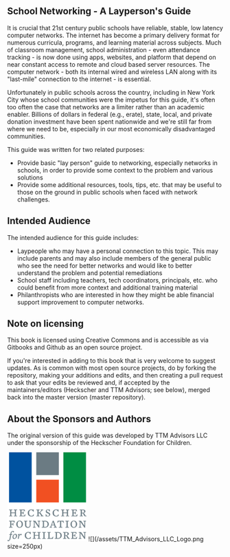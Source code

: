 ## School Networking - A Layperson's Guide

It is crucial that 21st century public schools have reliable, stable, low latency computer networks.  The internet has become a primary delivery format for numerous curricula, programs, and learning material across subjects. Much of classroom management, school administration - even attendance tracking - is now done using apps, websites, and platform that depend on near constant access to remote and cloud based server resources. The computer network - both its internal wired and wireless LAN along with its "last-mile" connection to the internet - is essential.

Unfortunately in public schools across the country, including in New York City whose school communities were the impetus for this guide, it's often too often the case that networks are a limiter rather than an academic enabler. Billions of dollars in federal (e.g., erate), state, local, and private donation investment have been spent nationwide and we're still far from where we need to be, especially in our most economically disadvantaged communities.

This guide was written for two related purposes:
* Provide basic "lay person" guide to networking, especially networks in schools, in order to provide some context to the problem and various solutions
* Provide some additional resources, tools, tips, etc. that may be useful to those on the ground in public schools when faced with network challenges.

## Intended Audience

The intended audience for this guide includes:

* Laypeople who may have a personal connection to this topic. This may include parents and may also include members of the general public who see the need for better networks and would like to better understand the problem and potential remediations
* School staff including teachers, tech coordinators, principals, etc. who could benefit from more context and additional training material
* Philanthropists who are interested in how they might be able financial support improvement to computer networks.

## Note on licensing

This book is licensed using Creative Commons and is accessible as via Gitbooks and Github as an open source project.

If you're interested in adding to this book that is very welcome to suggest updates. As is common with most open source projects, do by forking the repository, making your additions and edits, and then creating a pull request to ask that your edits be reviewed and, if accepted by the maintainers/editors (Heckscher and TTM Advisors; see below), merged back into the master version \(master repository\).

## About the Sponsors and Authors

The original version of this guide was developed by TTM Advisors LLC under the sponsorship of the Heckscher Foundation for Children.



![Logo of Heckscher Foundation for Children](/assets/heckscher-logo.png)
![](/assets/TTM_Advisors_LLC_Logo.png size=250px)
